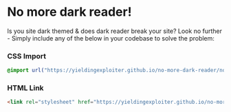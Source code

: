 # No more dark reader!
Is you site dark themed & does dark reader break your site? Look no further - Simply include any of the below in your codebase to solve the problem:

### CSS Import
```css
@import url("https://yieldingexploiter.github.io/no-more-dark-reader/no-dark-reader.css");
```

### HTML Link
```html
<link rel="stylesheet" href="https://yieldingexploiter.github.io/no-more-dark-reader/no-dark-reader.css" />
```
